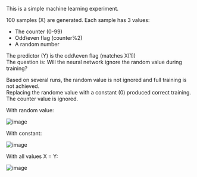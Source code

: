 This is a simple machine learning experiment.<br/>

100 samples (X) are generated. Each sample has 3 values:
- The counter (0-99)
- Odd\even flag  (counter%2)
- A random number

The predictor (Y) is the odd\even flag  (matches X[1])<br/>
The question is: Will the neural network ignore the random value during training?<br/>

Based on several runs, the random value is not ignored and full training is not achieved.<br/>
Replacing the randome value with a constant (0) produced correct training.<br/>
The counter value is ignored.

With random value:

![image](https://github.com/mjwaddell1/Python/assets/35202179/e2551380-3ad1-44d0-a86a-94957a0e7034)

With constant:

![image](https://github.com/mjwaddell1/Python/assets/35202179/0502ac0e-a00b-4ced-8e38-021028bb08bd)

With all values X = Y:

![image](https://github.com/mjwaddell1/Python/assets/35202179/61174007-1f6d-4600-a466-1c022219eca5)

